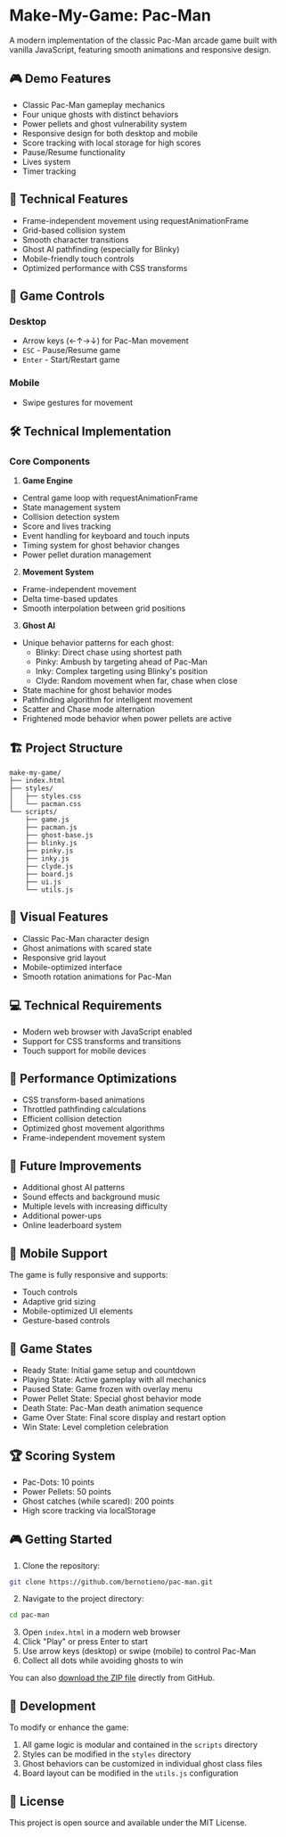 # Make-My-Game: Pac-Man

A modern implementation of the classic Pac-Man arcade game built with vanilla JavaScript, featuring smooth animations and responsive design.

## 🎮 Demo Features

- Classic Pac-Man gameplay mechanics
- Four unique ghosts with distinct behaviors
- Power pellets and ghost vulnerability system
- Responsive design for both desktop and mobile
- Score tracking with local storage for high scores
- Pause/Resume functionality
- Lives system
- Timer tracking

## 🚀 Technical Features

- Frame-independent movement using requestAnimationFrame
- Grid-based collision system
- Smooth character transitions
- Ghost AI pathfinding (especially for Blinky)
- Mobile-friendly touch controls
- Optimized performance with CSS transforms

## 🎯 Game Controls

### Desktop
- Arrow keys (←↑→↓) for Pac-Man movement
- `ESC` - Pause/Resume game
- `Enter` - Start/Restart game

### Mobile
- Swipe gestures for movement

## 🛠 Technical Implementation

### Core Components

1. **Game Engine**
- Central game loop with requestAnimationFrame
- State management system
- Collision detection system
- Score and lives tracking
- Event handling for keyboard and touch inputs
- Timing system for ghost behavior changes
- Power pellet duration management

2. **Movement System**
- Frame-independent movement
- Delta time-based updates
- Smooth interpolation between grid positions

3. **Ghost AI**
- Unique behavior patterns for each ghost:
  - Blinky: Direct chase using shortest path
  - Pinky: Ambush by targeting ahead of Pac-Man
  - Inky: Complex targeting using Blinky's position
  - Clyde: Random movement when far, chase when close
- State machine for ghost behavior modes
- Pathfinding algorithm for intelligent movement
- Scatter and Chase mode alternation
- Frightened mode behavior when power pellets are active

## 🏗 Project Structure

```
make-my-game/
├── index.html
├── styles/
│   ├── styles.css
│   └── pacman.css
└── scripts/
    ├── game.js
    ├── pacman.js
    ├── ghost-base.js
    ├── blinky.js
    ├── pinky.js
    ├── inky.js
    ├── clyde.js
    ├── board.js
    ├── ui.js
    └── utils.js
```

## 🎨 Visual Features

- Classic Pac-Man character design
- Ghost animations with scared state
- Responsive grid layout
- Mobile-optimized interface
- Smooth rotation animations for Pac-Man

## 💻 Technical Requirements

- Modern web browser with JavaScript enabled
- Support for CSS transforms and transitions
- Touch support for mobile devices

## 🔧 Performance Optimizations

- CSS transform-based animations
- Throttled pathfinding calculations
- Efficient collision detection
- Optimized ghost movement algorithms
- Frame-independent movement system

## 🎯 Future Improvements

- Additional ghost AI patterns
- Sound effects and background music
- Multiple levels with increasing difficulty
- Additional power-ups
- Online leaderboard system

## 📱 Mobile Support

The game is fully responsive and supports:
- Touch controls
- Adaptive grid sizing
- Mobile-optimized UI elements
- Gesture-based controls

## 🔄 Game States

- Ready State: Initial game setup and countdown
- Playing State: Active gameplay with all mechanics
- Paused State: Game frozen with overlay menu
- Power Pellet State: Special ghost behavior mode
- Death State: Pac-Man death animation sequence
- Game Over State: Final score display and restart option
- Win State: Level completion celebration

## 🏆 Scoring System

- Pac-Dots: 10 points
- Power Pellets: 50 points
- Ghost catches (while scared): 200 points
- High score tracking via localStorage

## 🎮 Getting Started

1. Clone the repository:
```bash
git clone https://github.com/bernotieno/pac-man.git
```

2. Navigate to the project directory:
```bash
cd pac-man
```

3. Open `index.html` in a modern web browser
4. Click "Play" or press Enter to start
5. Use arrow keys (desktop) or swipe (mobile) to control Pac-Man
6. Collect all dots while avoiding ghosts to win

You can also [download the ZIP file](https://github.com/bernotieno/pac-man/archive/refs/heads/main.zip) directly from GitHub.

## 🔧 Development

To modify or enhance the game:
1. All game logic is modular and contained in the `scripts` directory
2. Styles can be modified in the `styles` directory
3. Ghost behaviors can be customized in individual ghost class files
4. Board layout can be modified in the `utils.js` configuration

## 📄 License

This project is open source and available under the MIT License.

